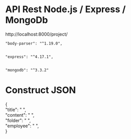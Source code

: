 # API Rest Node.js / Express / MongoDb

 http://localhost:8000/project/  
  

    "body-parser": "^1.19.0",  


    "express": "^4.17.1",  


    "mongodb": "^3.3.2"  
  
# Construct JSON  
  
{  
    "title": " ",  
    "content": " ",  
    "folder": " ",  
    "employee": " ",  
}  
